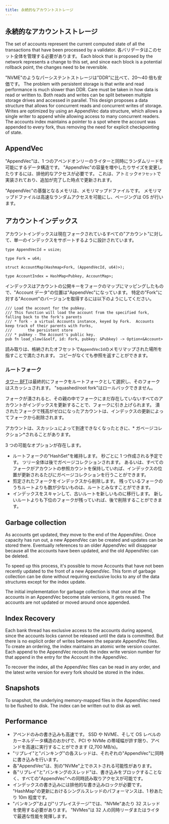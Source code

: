 ```yaml
---
title: 永続的なアカウントストレージ
---
```


## 永続的なアカウントストレージ

The set of accounts represent the current computed state of all the transactions that have been processed by a validator. 各バリデータはこのセット全体を管理する必要があります。 Each block that is proposed by the network represents a change to this set, and since each block is a potential rollback point, the changes need to be reversible.

"NVME"のようなパーシステントストレージは"DDR"に比べて、20〜40 倍も安価です。 The problem with persistent storage is that write and read performance is much slower than DDR. Care must be taken in how data is read or written to. Both reads and writes can be split between multiple storage drives and accessed in parallel. This design proposes a data structure that allows for concurrent reads and concurrent writes of storage. Writes are optimized by using an AppendVec data structure, which allows a single writer to append while allowing access to many concurrent readers. The accounts index maintains a pointer to a spot where the account was appended to every fork, thus removing the need for explicit checkpointing of state.

## AppendVec

"AppendVec"は、1 つのアペンドオンリーのライターと同時にランダムリードを可能にするデータ構造です。 "AppendVec"の容量を増やしたりサイズを変更したりするには、排他的なアクセスが必要です。 これは、アトミック`オフセット`で実装されており、追加が完了した時点で更新されます。

"AppendVec"の基盤となるメモリは、メモリマップドファイルです。 メモリマップドファイルは高速なランダムアクセスを可能にし、ページングは OS が行います。

## アカウントインデックス

アカウントインデックスは現在フォークされているすべての"アカウント"に対して、単一のインデックスをサポートするように設計されています。

```text
type AppendVecId = usize;

type Fork = u64;

struct AccountMap(Hashmap<Fork, (AppendVecId, u64)>);

type AccountIndex = HashMap<Pubkey, AccountMap>;
```

インデックスはアカウントの公開キーをフォークのマップにマッピングしたもので、"Account データ"の位置は"AppendVec"になっています。 特定の"Fork"に対する"Account"のバージョンを取得するには以下のようにしてください。

```text
/// Load the account for the pubkey.
/// This function will load the account from the specified fork, falling back to the fork's parents
/// * fork - a virtual Accounts instance, keyed by Fork.  Accounts keep track of their parents with Forks,
///       the persistent store
/// * pubkey - The Account's public key.
pub fn load_slow(&self, id: Fork, pubkey: &Pubkey) -> Option<&Account>
```

読み取りは、格納されたオフセットで`AppendVecId`のメモリマップされた場所を指すことで満たされます。 コピーがなくても参照を返すことができます。

### ルートフォーク

[タワー BFT](tower-bft.md)は最終的にフォークをルートフォークとして選択し、そのフォークはスカッシュされます。 "squashed/root fork"はロールバックできません。

フォークが潰されると、その親の中でフォークにまだ存在していないすべてのアカウントがインデックスを更新することで、フォークに引き上げられます。 潰されたフォークで残高がゼロになったアカウントは、インデックスの更新によってフォークから削除されます。

アカウントは、スカッシュによって到達できなくなったときに、* ガベージコレクション*されることがあります。

3 つの可能なオプションが存在します。

- ルートフォークの"HashSet"を維持します。 秒ごとに 1 つ作成される予定です。 ツリー全体は後でガベージコレクションされます。 あるいは、すべてのフォークがアカウントの参照カウントを保持していれば、インデックスの位置が更新されるたびにガベージコレクションを行うことができます。
- 剪定されたフォークをインデックスから削除します。 残っているフォークのうちルートよりも数が少ないものは、ルートとみなすことができます。
- インデックスをスキャンして、古いルートを新しいものに移行します。 新しいルートよりも下位のフォークが残っていれば、後で削除することができます。

## Garbage collection

As accounts get updated, they move to the end of the AppendVec. Once capacity has run out, a new AppendVec can be created and updates can be stored there. Eventually references to an older AppendVec will disappear because all the accounts have been updated, and the old AppendVec can be deleted.

To speed up this process, it's possible to move Accounts that have not been recently updated to the front of a new AppendVec. This form of garbage collection can be done without requiring exclusive locks to any of the data structures except for the index update.

The initial implementation for garbage collection is that once all the accounts in an AppendVec become stale versions, it gets reused. The accounts are not updated or moved around once appended.

## Index Recovery

Each bank thread has exclusive access to the accounts during append, since the accounts locks cannot be released until the data is committed. But there is no explicit order of writes between the separate AppendVec files. To create an ordering, the index maintains an atomic write version counter. Each append to the AppendVec records the index write version number for that append in the entry for the Account in the AppendVec.

To recover the index, all the AppendVec files can be read in any order, and the latest write version for every fork should be stored in the index.

## Snapshots

To snapshot, the underlying memory-mapped files in the AppendVec need to be flushed to disk. The index can be written out to disk as well.

## Performance

- アペンドのみの書き込みも高速です。 SSD や NVME、そして OS レベルのカーネルデータ構造のおかげで、PCI や NVMe の帯域幅が許す限り、アペンドを高速に実行することができます \(2,700 MB/s\)。
- "リプレイ"と"バンキング"の各スレッドは、それぞれの"AppendVec"に同時に書き込みを行います。
- 各"AppendVec"は、別の"NVMe"上でホストされる可能性があります。
- 各"リプレイ"と"バンキングのスレッド"は、書き込みをブロックすることなく、すべての"AppendVec"への同時読み取りアクセスが可能です。
- インデックスの書き込みには排他的な書き込みロックが必要です。 "HashMap"の更新におけるシングルスレッドのパフォーマンスは、1 秒あたり 10m 程度です。
- "バンキング"および"リプレイステージ"では、"NVMe"あたり 32 スレッドを使用する必要があります。 "NVMes"は 32 人の同時リーダまたはライタで最適な性能を発揮します。
